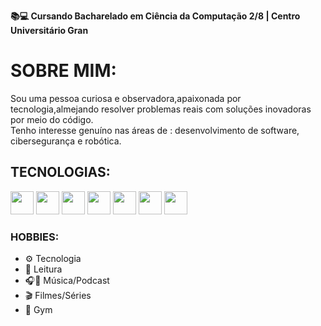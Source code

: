 

<!--
**Lore-Computaria/Lore-Computaria** is a ✨ _special_ ✨ repository because its `README.md` (this file) appears on your GitHub profile.

Here are some ideas to get you started:

- 🔭 I’m currently working on ...
- 🌱 I’m currently learning ...
- 👯 I’m looking to collaborate on ...
- 🤔 I’m looking for help with ...
- 💬 Ask me about ...
- 📫 How to reach me: ...
- 😄 Pronouns: ...
- ⚡ Fun fact: ...
-->

**📚💻 Cursando Bacharelado em Ciência da Computação 2/8 | Centro Universitário Gran**

# SOBRE MIM:

Sou uma pessoa curiosa  e observadora,apaixonada por  tecnologia,almejando resolver problemas reais com soluções inovadoras por meio do código.  
Tenho interesse genuíno nas áreas de : desenvolvimento de software, cibersegurança e robótica.

## TECNOLOGIAS:

<p align="left">
  <img src="https://cdn.jsdelivr.net/gh/devicons/devicon/icons/html5/html5-original.svg" width="37" height="37"/>
  <img src="https://cdn.jsdelivr.net/gh/devicons/devicon/icons/css3/css3-original.svg" width="37" height="37"/>
  <img src="https://cdn.jsdelivr.net/gh/devicons/devicon/icons/javascript/javascript-original.svg" width="37" height="37"/>
  <img src="https://cdn.jsdelivr.net/gh/devicons/devicon/icons/vscode/vscode-original.svg" width="37" height="37"/>
  <img src="https://cdn.jsdelivr.net/gh/devicons/devicon/icons/github/github-original.svg" width="37" height="37"/>
  <img src="https://cdn.jsdelivr.net/gh/devicons/devicon/icons/git/git-original.svg" width="37" height="37"/>
  <img src="https://upload.wikimedia.org/wikipedia/commons/e/e9/Notion-logo.svg" width="37" height="37"/>
</p>


### HOBBIES:

- ⚙️ Tecnologia
- 📖 Leitura
- 🎧🎤 Música/Podcast 
- 🎬 Filmes/Séries 
- 💪 Gym

